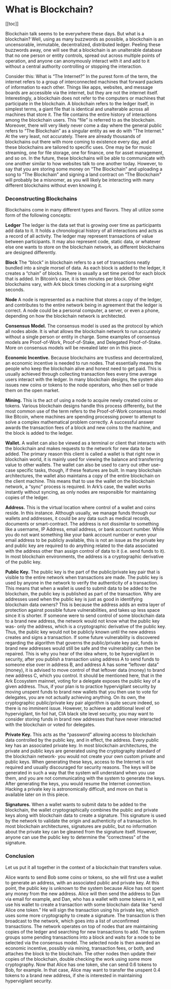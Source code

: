# What is Blockchain?

[[toc]]

Blockchain talk seems to be everywhere these days. But what is a blockchain? Well, using as many buzzwords as possible, a blockchain is an uncensorable, immutable, decentralized, distributed ledger. Peeling these buzzwords away, one will see that a blockchain is an unalterable database that no one person or entity controls, spread out across multiple points of operation, and anyone can anonymously interact with it and add to it without a central authority controlling or stopping the interaction.

Consider this: What is “The Internet?” In the purest form of the term, the internet refers to a group of interconnected machines that forward packets of information to each other. Things like apps, websites, and message boards are accessible via the internet, but they are not the internet itself. Interestingly, a blockchain does not refer to the computers or machines that participate in the blockchain. A blockchain refers to the ledger itself, in simplest terms, a giant file that is identical and unalterable across all machines that store it. The file contains the entire history of interactions among the blockchain users. This “file” is referred to as the blockchain.
Moreover, there will very likely never come a day where the general public refers to “The Blockchain” as a singular entity as we do with “The Internet.” At the very least, not accurately. There are already thousands of blockchains out there with more coming to existence every day, and all these blockchains are tailored to specific uses. One may be for music streaming, one for file storage, one for finance, one for asset management, and so on. In the future, these blockchains will be able to communicate with one another similar to how websites talk to one another today. However, to say that you are storing some money on “The Blockchain” and uploading a song to “The Blockchain” and signing a land contract on “The Blockchain” will probably be a misnomer, as you will likely be interacting with many different blockchains without even knowing it.

### Deconstructing Blockchains

Blockchains come in many different types and flavors. They all utilize some form of the following concepts:

**Ledger** The ledger is the data set that is growing over time as participants add data to it. It holds a chronological history of all interactions and acts as a record of all activity. The ledger may represent transactions of value between participants. It may also represent code, static data, or whatever else one wants to store on the blockchain network, as different blockchains are designed differently.

**Block** The “block” in blockchain refers to a set of transactions neatly bundled into a single morsel of data. As each block is added to the ledger, it creates a “chain” of blocks. There is usually a set time period for each block that is added. In Bitcoin’s case, it is ten minutes per block. Other blockchains vary, with Ark block times clocking in at a surprising eight seconds.

**Node** A node is represented as a machine that stores a copy of the ledger, and contributes to the entire network being in agreement that the ledger is correct. A node could be a personal computer, a server, or even a phone, depending on how the blockchain network is architected.

**Consensus Model.** The consensus model is used as the protocol by which all nodes abide. It is what allows the blockchain network to run accurately without a single person or entity in charge. Some examples of consensus models are Proof-of-Work, Proof-of-Stake, and Delegated Proof-of-Stake. More on consensus models will be revealed later on in this piece.

**Economic Incentive.** Because blockchains are trustless and decentralized, an economic incentive is needed to run nodes. That essentially means the people who keep the blockchain alive and honest need to get paid. This is usually achieved through collecting transaction fees every time average users interact with the ledger. In many blockchain designs, the system also issues new coins or tokens to the node operators, who then sell or trade them on the open market.

**Mining.** This is the act of using a node to acquire newly created coins or tokens. Various blockchain designs handle this process differently, but the most common use of the term refers to the Proof-of-Work consensus model like Bitcoin, where machines are spending processing power to attempt to solve a complex mathematical problem correctly. A successful answer awards the transaction fees of a block and new coins to the machine, and the block is added to the ledger.

**Wallet.** A wallet can also be viewed as a terminal or client that interacts with the blockchain and makes requests to the network for new data to be added. The primary reason this client is called a wallet is that right now in blockchain world, it is mainly used for viewing the balance and transferring value to other wallets. The wallet can also be used to carry out other use-case specific tasks, though, if these features are built. In many blockchain architectures, the wallet also maintains a copy of the entire blockchain on the client machine. This means that to use the wallet on the blockchain network, a “sync” process is required. In Ark’s case, the wallet works instantly without syncing, as only nodes are responsible for maintaining copies of the ledger.

**Address.** This is the virtual location where control of a wallet and coins reside. In this instance. Although usually, we manage funds through our wallets and addresses, it could be any data such as medical records, documents or smart-contract. The address is not dissimilar to something like a username, IP Address, email address, or bank account number. While you do not want something like your bank account number or even your email address to be publicly available, this is not an issue as the private key and public key are required to do anything related to the data associated with the address other than assign control of data to it (i.e. send funds to it). In most blockchain environments, the address is a cryptographic derivative of the public key.

**Public Key.** The public key is the part of the public/private key pair that is visible to the entire network when transactions are made. The public key is used by anyone in the network to verify the authenticity of a transaction. This means that when a wallet is used to submit data to be added to the blockchain, the public key is published as part of the transaction. Why are addresses used when the public key is just as good in identifying blockchain data owners? This is because the address adds an extra layer of protection against possible future vulnerabilities, and takes up less space since it is shorter. If someone were to send control of some blockchain data to a brand new address, the network would not know what the public key was- only the address, which is a cryptographic derivative of the public key. Thus, the public key would not be publicly known until the new address creates and signs a transaction. If some future vulnerability is discovered regarding the algorithm that governs the public/private key pair, funds in brand new addresses would still be safe and the vulnerability can then be repaired. This is why you hear of the idea where, to be hypervigilant in security, after you publish a transaction using address A to send funds to someone else over in address B, and address A has some “leftover data” (money), it is advised to move control of that leftover data (money) to brand new address C, which you control.
It should be mentioned here, that in the Ark Ecosystem mainnet, voting for a delegate exposes the public key of a given address. Thus, if your plan is to practice hypervigilant security by moving unspent funds to brand new wallets that you then use to vote for delegates, you are not actually achieving anything. On its own, the cryptographic public/private key pair algorithm is quite secure indeed, so there is no imminent issue. However, to achieve an additional level of hypervigilant, tin foil hat, CIA black site level security, you may want to consider storing funds in brand new addresses that have never interacted with the blockchain or voted for delegates.

**Private Key.** This acts as the “password” allowing access to blockchain data controlled by the public key, and in effect, the address. Every public key has an associated private key. In most blockchain architectures, the private and public keys are generated using the cryptography standard of the blockchain network- you would not create your own custom private and public keys. When generating these keys, access to the Internet is not required and usually discouraged for security reasons. The keys will be generated in such a way that the system will understand when you use them, and you are not communicating with the system to generate the keys. After generating the keys, you would resume the Internet connection. Hacking a private key is astronomically difficult, and more on that is available later on in this piece.

**Signatures.** When a wallet wants to submit data to be added to the blockchain, the wallet cryptographically combines the public and private keys along with blockchain data to create a signature. This signature is used by the network to validate the origin and authenticity of a transaction. In most blockchain architectures, signatures are public, but no information about the private key can be gleaned from the signature itself. However, anyone can use the public key to determine the “correctness” of the signature.

### Conclusion

Let us put it all together in the context of a blockchain that transfers value.

Alice wants to send Bob some coins or tokens, so she will first use a wallet to generate an address, with an associated public and private key. At this point, the public key is unknown to the system because Alice has not spent any money from the new address. Alice will then send the address to Dan via email for example, and Dan, who has a wallet with some tokens in it, will use his wallet to create a transaction with some blockchain data like “send Alice one token.” He will sign the transaction using his private key, which uses some more cryptography to create a signature. The transaction is then broadcast to the network, which goes into a list of unconfirmed transactions. The network operates on top of nodes that are maintaining copies of the ledger and searching for new transactions to add. The system groups some pending transactions into a block and waits for a node to be selected via the consensus model. The selected node is then awarded an economic incentive, possibly via mining, transaction fees, or both, and attaches the block to the blockchain. The other nodes then update their copies of the blockchain, double checking the work using some more cryptography. Now that Alice has one token, she can send 0.6 tokens to Bob, for example. In that case, Alice may want to transfer the unspent 0.4 tokens to a brand new address, if she is interested in maintaining hypervigilant security.
